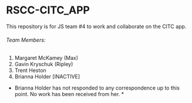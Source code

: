 # RSCC-CITC_APP

This repository is for JS team #4 to work and collaborate on the
CITC app.

###### Team Members:
  1. Margaret McKamey (Max)
  2. Gavin Kryschuk (Ripley)
  3. Trent Heston
  4. Brianna Holder [INACTIVE]

* Brianna Holder has not responded to any correspondence up to this point. No work has been received from her. *
